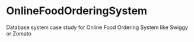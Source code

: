 # OnlineFoodOrderingSystem
Database system case study for Online Food Ordering System like Swiggy or Zomato
